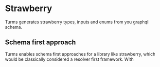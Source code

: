 # Strawberry

Turms generates strawberry types, inputs and enums from you graphql schema.

## Schema first approach

Turms enables schema first approaches for a library like strawberry, which would
be classically considered a resolver first framework. With